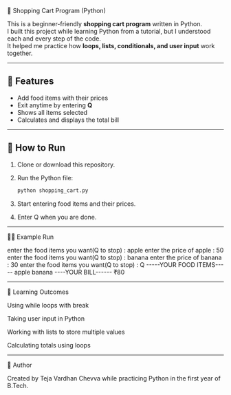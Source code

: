 🛒 Shopping Cart Program (Python)

This is a beginner-friendly **shopping cart program** written in Python.  
I built this project while learning Python from a tutorial, but I understood each and every step of the code.  
It helped me practice how **loops, lists, conditionals, and user input** work together.

---

## 🚀 Features
- Add food items with their prices  
- Exit anytime by entering **Q**  
- Shows all items selected  
- Calculates and displays the total bill  

---

## 📂 How to Run
1. Clone or download this repository.
2. Run the Python file:
   ```bash
   python shopping_cart.py

3. Start entering food items and their prices.


4. Enter Q when you are done.




---

🧑‍💻 Example Run

enter the food items you want(Q to stop) : apple
enter the price of apple : 50
enter the food items you want(Q to stop) : banana
enter the price of banana : 30
enter the food items you want(Q to stop) : Q
-----YOUR FOOD ITEMS-----
apple banana 
----YOUR BILL------
₹80


---

🎯 Learning Outcomes

Using while loops with break

Taking user input in Python

Working with lists to store multiple values

Calculating totals using loops



---

📌 Author

Created by Teja Vardhan Chevva while practicing Python in the first year of B.Tech.

